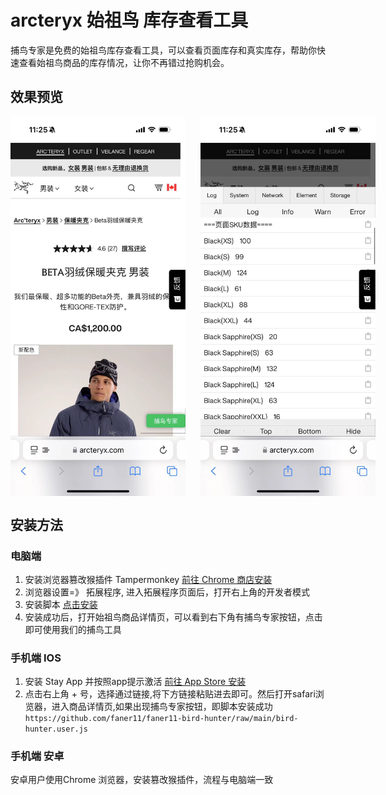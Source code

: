 # arcteryx 始祖鸟 库存查看工具
捕鸟专家是免费的始祖鸟库存查看工具，可以查看页面库存和真实库存，帮助你快速查看始祖鸟商品的库存情况，让你不再错过抢购机会。
## 效果预览
<div style="display: flex; gap:24px;">
<img alt="始祖鸟库存查看" src="https://raw.githubusercontent.com/faner11/faner11-bird-hunter/refs/heads/main/WechatIMG58.jpg" width="280">
<img alt="始祖鸟库存查看" src="https://raw.githubusercontent.com/faner11/faner11-bird-hunter/refs/heads/main/WechatIMG59.jpg" width="280">
</div>


## 安装方法
### 电脑端
1. 安装浏览器篡改猴插件 Tampermonkey [前往 Chrome 商店安装](https://chromewebstore.google.com/detail/%E7%AF%A1%E6%94%B9%E7%8C%B4/dhdgffkkebhmkfjojejmpbldmpobfkfo)
1. 浏览器设置=》 拓展程序, 进入拓展程序页面后，打开右上角的开发者模式
1. 安装脚本 [点击安装](https://github.com/faner11/faner11-bird-hunter/raw/main/bird-hunter.user.js)
1. 安装成功后，打开始祖鸟商品详情页，可以看到右下角有捕鸟专家按钮，点击即可使用我们的捕鸟工具

### 手机端 IOS
1. 安装 Stay App 并按照app提示激活 [前往 App Store 安装](https://apps.apple.com/cn/app/stay-for-safari-%E6%B5%8F%E8%A7%88%E5%99%A8%E4%BC%B4%E4%BE%A3/id1591620171)
1. 点击右上角 + 号，选择通过链接,将下方链接粘贴进去即可。然后打开safari浏览器，进入商品详情页,如果出现捕鸟专家按钮，即脚本安装成功
    `https://github.com/faner11/faner11-bird-hunter/raw/main/bird-hunter.user.js`
### 手机端 安卓
安卓用户使用Chrome 浏览器，安装篡改猴插件，流程与电脑端一致    
